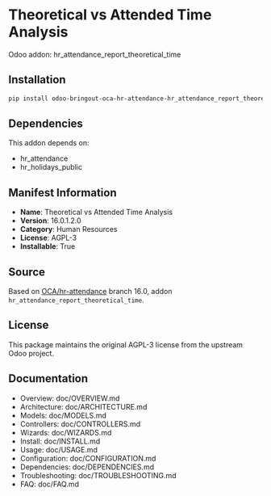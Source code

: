 # Theoretical vs Attended Time Analysis

Odoo addon: hr_attendance_report_theoretical_time

## Installation

```bash
pip install odoo-bringout-oca-hr-attendance-hr_attendance_report_theoretical_time
```

## Dependencies

This addon depends on:
- hr_attendance
- hr_holidays_public

## Manifest Information

- **Name**: Theoretical vs Attended Time Analysis
- **Version**: 16.0.1.2.0
- **Category**: Human Resources
- **License**: AGPL-3
- **Installable**: True

## Source

Based on [OCA/hr-attendance](https://github.com/OCA/hr-attendance) branch 16.0, addon `hr_attendance_report_theoretical_time`.

## License

This package maintains the original AGPL-3 license from the upstream Odoo project.

## Documentation

- Overview: doc/OVERVIEW.md
- Architecture: doc/ARCHITECTURE.md
- Models: doc/MODELS.md
- Controllers: doc/CONTROLLERS.md
- Wizards: doc/WIZARDS.md
- Install: doc/INSTALL.md
- Usage: doc/USAGE.md
- Configuration: doc/CONFIGURATION.md
- Dependencies: doc/DEPENDENCIES.md
- Troubleshooting: doc/TROUBLESHOOTING.md
- FAQ: doc/FAQ.md
